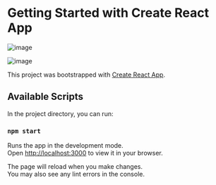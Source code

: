 # Getting Started with Create React App



![image](https://github.com/90Anand/Movie-Show-App-Master/assets/88873969/4a63341e-9444-49c4-8526-72043e7de2c0)

![image](https://github.com/90Anand/Movie-Show-App-Master/assets/88873969/43d49c2a-cab9-4802-8d3b-ad99ac9df981)


This project was bootstrapped with [Create React App](https://github.com/facebook/create-react-app).

## Available Scripts

In the project directory, you can run:

### `npm start`

Runs the app in the development mode.\
Open [http://localhost:3000](http://localhost:3000) to view it in your browser.

The page will reload when you make changes.\
You may also see any lint errors in the console.


